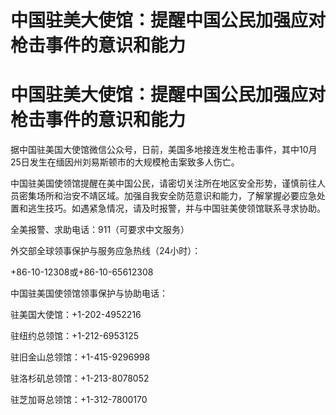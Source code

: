 # 中国驻美大使馆：提醒中国公民加强应对枪击事件的意识和能力

# 中国驻美大使馆：提醒中国公民加强应对枪击事件的意识和能力

据中国驻美国大使馆微信公众号，日前，美国多地接连发生枪击事件，其中10月25日发生在缅因州刘易斯顿市的大规模枪击案致多人伤亡。

中国驻美国使领馆提醒在美中国公民，请密切关注所在地区安全形势，谨慎前往人员密集场所和治安不靖区域。加强自我安全防范意识和能力，了解掌握必要应急处置和逃生技巧。如遇紧急情况，请及时报警，并与中国驻美使领馆联系寻求协助。

全美报警、求助电话：911（可要求中文服务）

外交部全球领事保护与服务应急热线（24小时）：

+86-10-12308或+86-10-65612308

中国驻美国使领馆领事保护与协助电话：

驻美国大使馆：+1-202-4952216

驻纽约总领馆：+1-212-6953125

驻旧金山总领馆：+1-415-9296998

驻洛杉矶总领馆：+1-213-8078052

驻芝加哥总领馆：+1-312-7800170

